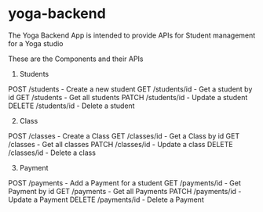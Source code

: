 # yoga-backend

The Yoga Backend App is intended to provide APIs for Student management for a Yoga studio

These are the Components and their APIs

1. Students

POST /students - Create a new student
GET /students/id - Get a student by id
GET /students - Get all students
PATCH /students/id - Update a student
DELETE /students/id - Delete a student

2. Class

POST /classes - Create a Class
GET /classes/id - Get a Class by id
GET /classes - Get all classes
PATCH /classes/id - Update a class
DELETE /classes/id - Delete a class

3. Payment

POST /payments - Add a Payment for a student
GET /payments/id - Get Payment by id
GET /payments - Get all Payments
PATCH /payments/id - Update a Payment
DELETE /payments/id - Delete a Payment
